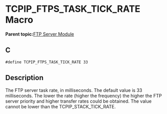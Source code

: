 # TCPIP\_FTPS\_TASK\_TICK\_RATE Macro

**Parent topic:**[FTP Server Module](GUID-3FB7E1A3-E2CF-43D2-B8BB-8E306C170FF3.md)

## C

```
#define TCPIP_FTPS_TASK_TICK_RATE 33
```

## Description

The FTP server task rate, in milliseconds. The default value is 33 milliseconds. The lower the rate \(higher the frequency\) the higher the FTP server priority and higher transfer rates could be obtained. The value cannot be lower than the TCPIP\_STACK\_TICK\_RATE.

